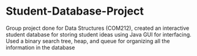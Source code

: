 # Student-Database-Project
Group project done for Data Structures (COM212), created an interactive student database for storing student ideas using Java GUI for interfacing. Used a binary search tree, heap, and queue for organizing all the information in the database
